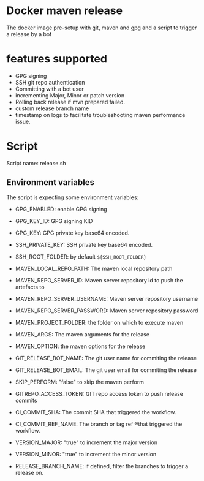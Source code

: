 # Docker maven release

The docker image pre-setup with git, maven and gpg and a script to trigger a release by a bot

# features supported
- GPG signing
- SSH git repo authentication
- Committing with a bot user
- incrementing Major, Minor or patch version
- Rolling back release if mvn prepared failed.
- custom release branch name
- timestamp on logs to facilitate troubleshooting maven performance issue.

# Script
Script name: release.sh


## Environment variables

The script is expecting some environment variables:


- GPG_ENABLED: enable GPG signing
- GPG_KEY_ID: GPG signing KID
- GPG_KEY: GPG private key base64 encoded.

- SSH_PRIVATE_KEY: SSH private key base64 encoded.
- SSH_ROOT_FOLDER: by default `${SSH_ROOT_FOLDER}`

- MAVEN_LOCAL_REPO_PATH: The maven local repository path
- MAVEN_REPO_SERVER_ID: Maven server repository id to push the artefacts to
- MAVEN_REPO_SERVER_USERNAME: Maven server repository username
- MAVEN_REPO_SERVER_PASSWORD: Maven server repository password
- MAVEN_PROJECT_FOLDER: the folder on which to execute maven
- MAVEN_ARGS: The maven arguments for the release
- MAVEN_OPTION: the maven options for the release

- GIT_RELEASE_BOT_NAME: The git user name for commiting the release
- GIT_RELEASE_BOT_EMAIL: The git user email for commiting the release

- SKIP_PERFORM: "false" to skip the maven perform

- GITREPO_ACCESS_TOKEN: GIT repo access token to push release commits

- CI_COMMIT_SHA: The commit SHA that triggered the workflow.
- CI_COMMIT_REF_NAME: The branch or tag ref ®that triggered the workflow.

- VERSION_MAJOR: "true" to increment the major version
- VERSION_MINOR: "true" to increment the minor version

- RELEASE_BRANCH_NAME: if defined, filter the branches to trigger a release on.
